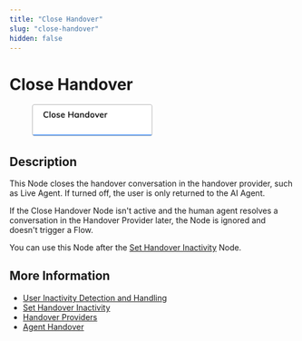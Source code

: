 ```yaml
---
title: "Close Handover"
slug: "close-handover"
hidden: false
---
```


# Close Handover

<figure>
  <img class="image-center" src="../../../../../static/img/_assets/ai/build/node-reference/services/close-handover.png" width="50%" />
</figure>

## Description

This Node closes the handover conversation in the handover provider, such as Live Agent. If turned off, the user is only returned to the AI Agent.

If the Close Handover Node isn't active and the human agent resolves a conversation in the Handover Provider later, the Node is ignored and doesn't trigger a Flow.

You can use this Node after the [Set Handover Inactivity](set-handover-inactivity.md) Node.

## More Information

- [User Inactivity Detection and Handling](../../../escalate/user-inactivity-detection.md)
- [Set Handover Inactivity](set-handover-inactivity.md)
- [Handover Providers](../../../escalate/handover-reference/overview.md)
- [Agent Handover](handover-to-agent.md)
